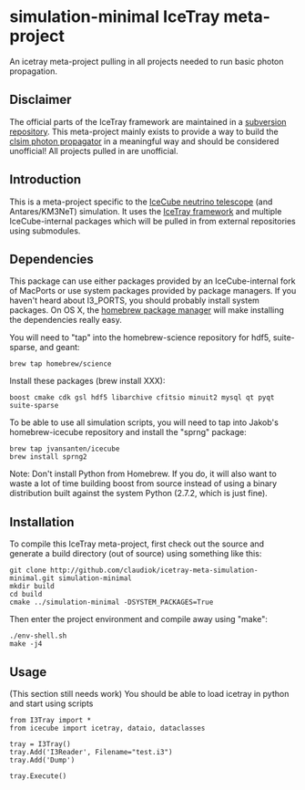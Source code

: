 simulation-minimal IceTray meta-project
=======================================
An icetray meta-project pulling in all projects needed to run basic photon propagation.

Disclaimer
----------
The official parts of the IceTray framework are maintained in a [subversion repository][icetray].
This meta-project mainly exists to provide a way to build the [clsim photon propagator][clsim]
in a meaningful way and should be considered unofficial! All projects pulled in are unofficial.

Introduction
------------
This is a meta-project specific to the [IceCube neutrino telescope][icecube] (and Antares/KM3NeT)
simulation. It uses the [IceTray framework][icetray] and multiple IceCube-internal packages
which will be pulled in from external repositories using submodules.

Dependencies
------------
This package can use either packages provided by an IceCube-internal fork of MacPorts or
use system packages provided by package managers. If you haven't heard about I3_PORTS,
you should probably install system packages. On OS X, the [homebrew package manager][homebrew] will
make installing the dependencies really easy.

You will need to "tap" into the homebrew-science repository for hdf5, suite-sparse, and geant:

    brew tap homebrew/science

Install these packages (brew install XXX):

    boost cmake cdk gsl hdf5 libarchive cfitsio minuit2 mysql qt pyqt suite-sparse

To be able to use all simulation scripts, you will need to tap into Jakob's homebrew-icecube repository and
install the "sprng" package:

    brew tap jvansanten/icecube
    brew install sprng2

Note: Don't install Python from Homebrew. If you do, it will also want to waste a lot of time building boost
from source instead of using a binary distribution built against the system Python (2.7.2, which is just fine).

Installation
------------
To compile this IceTray meta-project, first check out the source and generate a build directory (out of source) using
something like this:

    git clone http://github.com/claudiok/icetray-meta-simulation-minimal.git simulation-minimal
    mkdir build
    cd build
    cmake ../simulation-minimal -DSYSTEM_PACKAGES=True

Then enter the project environment and compile away using "make":

    ./env-shell.sh
    make -j4

Usage
-----
(This section still needs work)
You should be able to load icetray in python and start using scripts

    from I3Tray import *
    from icecube import icetray, dataio, dataclasses

    tray = I3Tray()
    tray.Add('I3Reader', Filename="test.i3")
    tray.Add('Dump')

    tray.Execute()

[clsim]: https://github.com/claudiok/clsim
[icecube]: http://icecube.wisc.edu
[icetray]: http://code.icecube.wisc.edu/projects/icetray
[homebrew]: http://brew.sh
